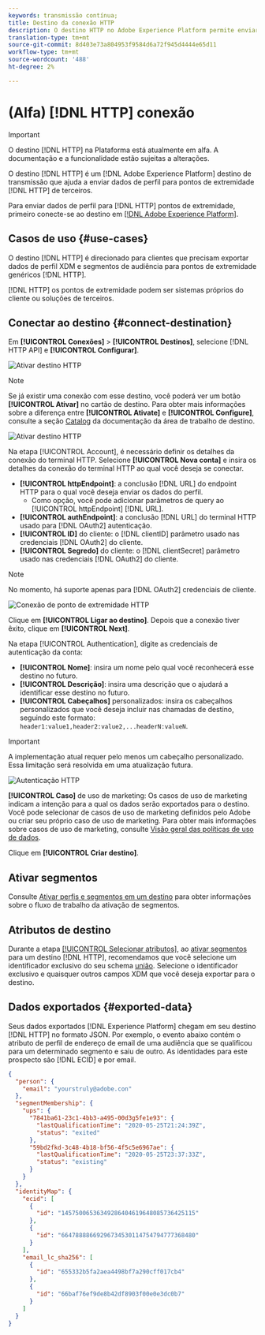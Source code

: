 ```yaml
---
keywords: transmissão contínua;
title: Destino da conexão HTTP
description: O destino HTTP no Adobe Experience Platform permite enviar dados de perfil para pontos de extremidade HTTP de terceiros.
translation-type: tm+mt
source-git-commit: 8d403e73a804953f9584d6a72f945d4444e65d11
workflow-type: tm+mt
source-wordcount: '488'
ht-degree: 2%

---
```



# (Alfa) [!DNL HTTP] conexão

>[!IMPORTANT]
>
>O destino [!DNL HTTP] na Plataforma está atualmente em alfa. A documentação e a funcionalidade estão sujeitas a alterações.

O destino [!DNL HTTP] é um [!DNL Adobe Experience Platform] destino de transmissão que ajuda a enviar dados de perfil para pontos de extremidade [!DNL HTTP] de terceiros.

Para enviar dados de perfil para [!DNL HTTP] pontos de extremidade, primeiro conecte-se ao destino em [[!DNL Adobe Experience Platform]](#connect-destination).

## Casos de uso {#use-cases}

O destino [!DNL HTTP] é direcionado para clientes que precisam exportar dados de perfil XDM e segmentos de audiência para pontos de extremidade genéricos [!DNL HTTP].

[!DNL HTTP] os pontos de extremidade podem ser sistemas próprios do cliente ou soluções de terceiros.

## Conectar ao destino {#connect-destination}

Em **[!UICONTROL Conexões]** > **[!UICONTROL Destinos]**, selecione [!DNL HTTP API] e **[!UICONTROL Configurar]**.

![Ativar destino HTTP](../assets/catalog/http/activate.png)

>[!NOTE]
>
>Se já existir uma conexão com esse destino, você poderá ver um botão **[!UICONTROL Ativar]** no cartão de destino. Para obter mais informações sobre a diferença entre **[!UICONTROL Ativate]** e **[!UICONTROL Configure]**, consulte a seção [Catalog](../ui/destinations-workspace.md#catalog) da documentação da área de trabalho de destino.
>
>![Ativar destino HTTP](../assets/catalog/http/connect.png)

Na etapa [!UICONTROL Account], é necessário definir os detalhes da conexão do terminal HTTP. Selecione **[!UICONTROL Nova conta]** e insira os detalhes da conexão do terminal HTTP ao qual você deseja se conectar.
- **[!UICONTROL httpEndpoint]**: a conclusão  [!DNL URL] do endpoint HTTP para o qual você deseja enviar os dados do perfil.
   - Como opção, você pode adicionar parâmetros de query ao [!UICONTROL httpEndpoint] [!DNL URL].
- **[!UICONTROL authEndpoint]**: a conclusão  [!DNL URL] do terminal HTTP usado para  [!DNL OAuth2] autenticação.
- **[!UICONTROL ID]** do cliente: o  [!DNL clientID] parâmetro usado nas credenciais  [!DNL OAuth2] do cliente.
- **[!UICONTROL Segredo]** do cliente: o  [!DNL clientSecret] parâmetro usado nas credenciais  [!DNL OAuth2] do cliente.

>[!NOTE]
>
>No momento, há suporte apenas para [!DNL OAuth2] credenciais de cliente.

![Conexão de ponto de extremidade HTTP](../assets/catalog/http/connect.png)

Clique em **[!UICONTROL Ligar ao destino]**. Depois que a conexão tiver êxito, clique em **[!UICONTROL Next]**.

Na etapa [!UICONTROL Authentication], digite as credenciais de autenticação da conta:
- **[!UICONTROL Nome]**: insira um nome pelo qual você reconhecerá esse destino no futuro.
- **[!UICONTROL Descrição]**: insira uma descrição que o ajudará a identificar esse destino no futuro.
- **[!UICONTROL Cabeçalhos]** personalizados: insira os cabeçalhos personalizados que você deseja incluir nas chamadas de destino, seguindo este formato:  `header1:value1,header2:value2,...headerN:valueN`.

>[!IMPORTANT]
>
>A implementação atual requer pelo menos um cabeçalho personalizado. Essa limitação será resolvida em uma atualização futura.

![Autenticação HTTP](../assets/catalog/http/authenticate.png)

**[!UICONTROL Caso]** de uso de marketing: Os casos de uso de marketing indicam a intenção para a qual os dados serão exportados para o destino. Você pode selecionar de casos de uso de marketing definidos pelo Adobe ou criar seu próprio caso de uso de marketing. Para obter mais informações sobre casos de uso de marketing, consulte [Visão geral das políticas de uso de dados](../../data-governance/policies/overview.md).

Clique em **[!UICONTROL Criar destino]**.

## Ativar segmentos

Consulte [Ativar perfis e segmentos em um destino](../ui/activate-destinations.md#select-attributes) para obter informações sobre o fluxo de trabalho da ativação de segmentos.

## Atributos de destino

Durante a etapa [[!UICONTROL Selecionar atributos]](../ui/activate-destinations.md#select-attributes), ao [ativar segmentos](../ui/activate-destinations.md) para um destino [!DNL HTTP], recomendamos que você selecione um identificador exclusivo do seu schema [união](../../profile/home.md#profile-fragments-and-union-schemas). Selecione o identificador exclusivo e quaisquer outros campos XDM que você deseja exportar para o destino.

## Dados exportados {#exported-data}

Seus dados exportados [!DNL Experience Platform] chegam em seu destino [!DNL HTTP] no formato JSON. Por exemplo, o evento abaixo contém o atributo de perfil de endereço de email de uma audiência que se qualificou para um determinado segmento e saiu de outro. As identidades para este prospecto são [!DNL ECID] e por email.

```json
{
  "person": {
    "email": "yourstruly@adobe.con"
  },
  "segmentMembership": {
    "ups": {
      "7841ba61-23c1-4bb3-a495-00d3g5fe1e93": {
        "lastQualificationTime": "2020-05-25T21:24:39Z",
        "status": "exited"
      },
      "59bd2fkd-3c48-4b18-bf56-4f5c5e6967ae": {
        "lastQualificationTime": "2020-05-25T23:37:33Z",
        "status": "existing"
      }
    }
  },
  "identityMap": {
    "ecid": [
      {
        "id": "14575006536349286404619648085736425115"
      },
      {
        "id": "66478888669296734530114754794777368480"
      }
    ],
    "email_lc_sha256": [
      {
        "id": "655332b5fa2aea4498bf7a290cff017cb4"
      },
      {
        "id": "66baf76ef9de8b42df8903f00e0e3dc0b7"
      }
    ]
  }
}
```
